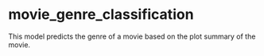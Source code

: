 # movie_genre_classification
This model predicts the genre of a movie based on the plot summary of the movie.

